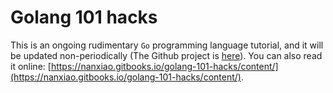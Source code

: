 # Golang 101 hacks
This is an ongoing rudimentary `Go` programming language tutorial, and it will be updated non-periodically (The Github project is [here](https://github.com/NanXiao/golang-101-hacks)). You can also read it online: [https://nanxiao.gitbooks.io/golang-101-hacks/content/](https://nanxiao.gitbooks.io/golang-101-hacks/content/).
